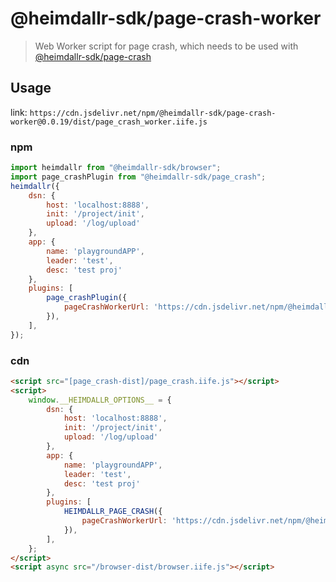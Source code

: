 # @heimdallr-sdk/page-crash-worker

> Web Worker script for page crash, which needs to be used with [@heimdallr-sdk/page-crash](https://www.npmjs.com/package/@heimdallr-sdk/page-crash)

## Usage

link: `https://cdn.jsdelivr.net/npm/@heimdallr-sdk/page-crash-worker@0.0.19/dist/page_crash_worker.iife.js`

### npm

```js
import heimdallr from "@heimdallr-sdk/browser";
import page_crashPlugin from "@heimdallr-sdk/page_crash";
heimdallr({
    dsn: {
        host: 'localhost:8888',
        init: '/project/init',
        upload: '/log/upload'
    },
    app: {
        name: 'playgroundAPP',
        leader: 'test',
        desc: 'test proj'
    },
    plugins: [
        page_crashPlugin({
            pageCrashWorkerUrl: 'https://cdn.jsdelivr.net/npm/@heimdallr-sdk/page-crash-worker@0.0.19/dist/page_crash_worker.iife.js'
        }),
    ],
});
```

### cdn

```html
<script src="[page_crash-dist]/page_crash.iife.js"></script>
<script>
    window.__HEIMDALLR_OPTIONS__ = {
        dsn: {
            host: 'localhost:8888',
            init: '/project/init',
            upload: '/log/upload'
        },
        app: {
            name: 'playgroundAPP',
            leader: 'test',
            desc: 'test proj'
        },
        plugins: [
            HEIMDALLR_PAGE_CRASH({
                pageCrashWorkerUrl: 'https://cdn.jsdelivr.net/npm/@heimdallr-sdk/page-crash-worker@0.0.19/dist/page_crash_worker.iife.js'
            }),
        ],
    };
</script>
<script async src="/browser-dist/browser.iife.js"></script>
```
